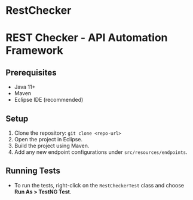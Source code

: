 # RestChecker
# REST Checker - API Automation Framework

## Prerequisites
- Java 11+
- Maven
- Eclipse IDE (recommended)

## Setup
1. Clone the repository: `git clone <repo-url>`
2. Open the project in Eclipse.
3. Build the project using Maven.
4. Add any new endpoint configurations under `src/resources/endpoints`.

## Running Tests
- To run the tests, right-click on the `RestCheckerTest` class and choose **Run As > TestNG Test**.
